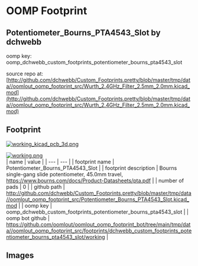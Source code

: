 # OOMP Footprint  
## Potentiometer_Bourns_PTA4543_Slot  by dchwebb  
  
oomp key: oomp_dchwebb_custom_footprints_potentiometer_bourns_pta4543_slot  
  
source repo at: [http://github.com/dchwebb/Custom_Footprints.pretty/blob/master/tmp/data//oomlout_oomp_footprint_src/Wurth_2.4GHz_Filter_2.5mm_2.0mm.kicad_mod](http://github.com/dchwebb/Custom_Footprints.pretty/blob/master/tmp/data//oomlout_oomp_footprint_src/Wurth_2.4GHz_Filter_2.5mm_2.0mm.kicad_mod)  
## Footprint  
  
[![working_kicad_pcb_3d.png](working_kicad_pcb_3d_600.png)](working_kicad_pcb_3d.png)  
  
[![working.png](working_600.png)](working.png)  
| name | value | 
| --- | --- | 
| footprint name | Potentiometer_Bourns_PTA4543_Slot | 
| footprint description | Bourns single-gang slide potentiometer, 45.0mm travel, https://www.bourns.com/docs/Product-Datasheets/pta.pdf | 
| number of pads | 0 | 
| github path | http://github.com/dchwebb/Custom_Footprints.pretty/blob/master/tmp/data//oomlout_oomp_footprint_src/Potentiometer_Bourns_PTA4543_Slot.kicad_mod | 
| oomp key | oomp_dchwebb_custom_footprints_potentiometer_bourns_pta4543_slot | 
| oomp bot github | https://github.com/oomlout/oomlout_oomp_footprint_bot/tree/main/tmp/data//oomlout_oomp_footprint_src/footprints/dchwebb_custom_footprints_potentiometer_bourns_pta4543_slot/working | 
## Images  
